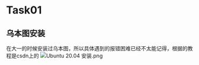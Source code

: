 # Task01 
## 乌本图安装
在大一的时候安装过乌本图，所以具体遇到的报错困难已经不太能记得，根据的教程是csdn上的
![Ubuntu 20.04 安装.png](https://img.picui.cn/free/2024/09/17/66e8f194557a1.png)
